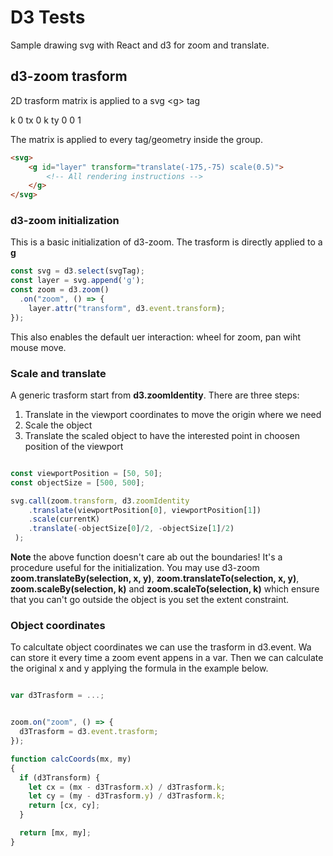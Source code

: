 # D3 Tests

Sample drawing svg with React and d3 for zoom and translate.

## d3-zoom trasform

2D trasform matrix is applied to a svg \<g\> tag

k 0 tx
0 k ty
0 0 1

The matrix is applied to every tag/geometry inside the group.

```html
<svg>
    <g id="layer" transform="translate(-175,-75) scale(0.5)">
        <!-- All rendering instructions -->
    </g>
</svg>
```


### d3-zoom initialization

This is a basic initialization of d3-zoom. The trasform is directly applied to a **g**

```javascript
const svg = d3.select(svgTag);
const layer = svg.append('g');
const zoom = d3.zoom()
  .on("zoom", () => {
    layer.attr("transform", d3.event.transform);
});

```

This also enables the default uer interaction: wheel for zoom, pan wiht mouse move.


### Scale and translate

A generic trasform  start from **d3.zoomIdentity**. There are three steps:

1. Translate in the viewport coordinates to move the origin where we need
2. Scale the object
3. Translate the scaled object to have the interested point in choosen position of the viewport 

```javascript

const viewportPosition = [50, 50];
const objectSize = [500, 500];

svg.call(zoom.transform, d3.zoomIdentity
    .translate(viewportPosition[0], viewportPosition[1])
    .scale(currentK)
    .translate(-objectSize[0]/2, -objectSize[1]/2)
 );
```

**Note** the above function doesn't care ab out the boundaries! It's a procedure useful for the initialization. You may use d3-zoom **zoom.translateBy(selection, x, y)**, **zoom.translateTo(selection, x, y)**, **zoom.scaleBy(selection, k)** and **zoom.scaleTo(selection, k)** which ensure that you can't go outside the object is you set the extent constraint.


### Object coordinates

To calcultate object coordinates we can use the trasform in d3.event. Wa can store it every time a zoom event appens in a var.
Then we can calculate the original x and y applying the formula in the example below.


```javascript

var d3Trasform = ...;


zoom.on("zoom", () => {
  d3Trasform = d3.event.trasform;
});

function calcCoords(mx, my)
{
  if (d3Transform) {
    let cx = (mx - d3Trasform.x) / d3Trasform.k;
    let cy = (my - d3Trasform.y) / d3Trasform.k;
    return [cx, cy];
  }

  return [mx, my];
}
```



